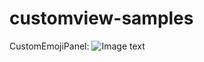 # customview-samples
CustomEmojiPanel:
![Image text](https://raw.githubusercontent.com/hyhdy/customview-samples/master/img-folder/QQ%E6%88%AA%E5%9B%BE20180918233537.png)
